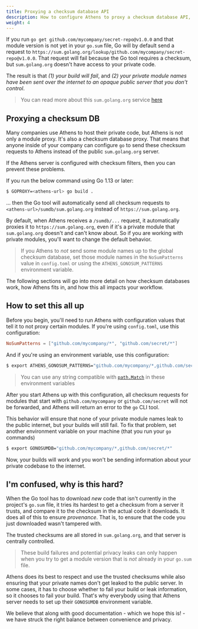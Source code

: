 ```yaml
---
title: Proxying a checksum database API
description: How to configure Athens to proxy a checksum database API, and why you might want to.
weight: 4
---
```


If you run `go get github.com/mycompany/secret-repo@v1.0.0` and that module version is not yet in your `go.sum` file, Go will by default send a request to `https://sum.golang.org/lookup/github.com/mycompany/secret-repo@v1.0.0`. That request will fail because the Go tool requires a checksum, but `sum.golang.org` doesn't have access to your private code.

The result is that *(1) your build will fail*, and *(2) your private module names have been sent over the internet to an opaque public server that you don't control*.

>You can read more about this `sum.golang.org` service [here](https://go.googlesource.com/proposal/+/master/design/25530-sumdb.md)

## Proxying a checksum DB

Many companies use Athens to host their private code, but Athens is not only a module proxy. It's also a checksum database proxy. That means that anyone inside of your company can configure `go` to send these checksum requests to Athens instead of the public `sum.golang.org` server.

If the Athens server is configured with checksum filters, then you can prevent these problems.

If you run the below command using Go 1.13 or later:

```bash
$ GOPROXY=<athens-url> go build .
```

... then the Go tool will automatically send all checksum requests to `<athens-url>/sumdb/sum.golang.org` instead of `https://sum.golang.org`.

By default, when Athens receives a `/sumdb/...` request, it automatically proxies it to `https://sum.golang.org`, even if it's a private module that `sum.golang.org` doesn't and can't know about. So if you are working with private modules, you'll want to change the default behavior.

>If you Athens to _not_ send some module names up to the global checksum database, set those module names in the `NoSumPatterns` value in `config.toml` or using the `ATHENS_GONOSUM_PATTERNS` environment variable.

The following sections will go into more detail on how checksum databases work, how Athens fits in, and how this all impacts your workflow.

## How to set this all up

Before you begin, you'll need to run Athens with configuration values that tell it to not proxy certain modules. If you're using `config.toml`, use this configuration:

```toml
NoSumPatterns = ["github.com/mycompany/*", "github.com/secret/*"]
```

And if you're using an environment variable, use this configuration:

```bash
$ export ATHENS_GONOSUM_PATTERNS="github.com/mycompany/*,github.com/secret/*"
```

>You can use any string compatible with [`path.Match`](https://pkg.go.dev/path?tab=doc#Match) in these environment variables

After you start Athens up with this configuration, all checksum requests for modules that start with `github.com/mycompany` or `github.com/secret` will not be forwarded, and Athens will return an error to the `go` CLI tool. 

This behavior will ensure that none of your private module names leak to the public internet, but your builds will still fail. To fix that problem, set another environment variable on your machine (that you run your `go` commands)

```bash
$ export GONOSUMDB="github.com/mycompany/*,github.com/secret/*"
```

Now, your builds will work and you won't be sending information about your private codebase to the internet.

## I'm confused, why is this hard?

When the Go tool has to download _new_ code that isn't currently in the project's `go.sum` file, it tries its hardest to get a checksum from a server it trusts, and compare it to the checksum in the actual code it downloads. It does all of this to ensure _provenance_. That is, to ensure that the code you just downloaded wasn't tampered with.

The trusted checksums are all stored in `sum.golang.org`, and that server is centrally controlled.

>These build failures and potential privacy leaks can only happen when you try to get a module version that is _not_ already in your `go.sum` file.

Athens does its best to respect and use the trusted checksums while also ensuring that your private names don't get leaked to the public server. In some cases, it has to choose whether to fail your build or leak information, so it chooses to fail your build. That's why everybody using that Athens server needs to set up their `GONOSUMDB` environment variable.

We believe that along with good documentation - which we hope this is! - we have struck the right balance between convenience and privacy.